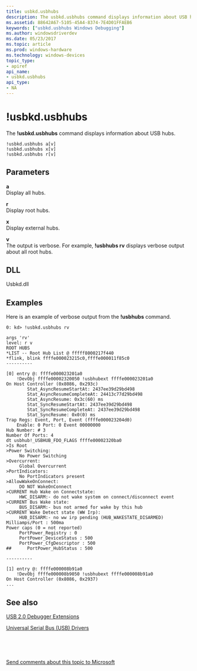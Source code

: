 ```yaml
---
title: usbkd.usbhubs
description: The usbkd.usbhubs command displays information about USB hubs.
ms.assetid: 88642A67-5105-45A4-8374-7E4D01FFAEB6
keywords: ["usbkd.usbhubs Windows Debugging"]
ms.author: windowsdriverdev
ms.date: 05/23/2017
ms.topic: article
ms.prod: windows-hardware
ms.technology: windows-devices
topic_type:
- apiref
api_name:
- usbkd.usbhubs
api_type:
- NA
---
```


# !usbkd.usbhubs


The **!usbkd.usbhubs** command displays information about USB hubs.

```
!usbkd.usbhubs a[v]
!usbkd.usbhubs x[v]
!usbkd.usbhubs r[v]
```

## <span id="ddk__devobj_dbg"></span><span id="DDK__DEVOBJ_DBG"></span>Parameters


<span id="_____________a"></span><span id="_____________A"></span> **a**  
Display all hubs.

<span id="_____________r"></span><span id="_____________R"></span> **r**  
Display root hubs.

<span id="_____________x"></span><span id="_____________X"></span> **x**  
Display external hubs.

<span id="_____________v"></span><span id="_____________V"></span> **v**  
The output is verbose. For example, **!usbhubs rv** displays verbose output about all root hubs.

## <span id="DLL"></span><span id="dll"></span>DLL


Usbkd.dll

Examples
--------

Here is an example of verbose output from the **!usbhubs** command.

```
0: kd> !usbkd.usbhubs rv

args 'rv'
level: r v
ROOT HUBS
*LIST -- Root Hub List @ fffff8000217f440
*flink, blink ffffe000023215c0,ffffe000011f85c0
----------

[0] entry @: ffffe000023201a0
    !DevObj ffffe00002320050 !usbhubext ffffe000023201a0 
On Host Controller (0x8086, 0x293c) 
        Stat_AsyncResumeStartAt: 2437ee39d29bd498
        Stat_AsyncResumeCompleteAt: 24413c77d29bd498
        Stat_AsyncResume: 0x3c(60) ms
        Stat_SyncResumeStartAt: 2437ee39d29bd498
        Stat_SyncResumeCompleteAt: 2437ee39d29bd498
        Stat_SyncResume: 0x0(0) ms
Trap Regs: Event, Port, Event (ffffe000023204d0) 
    Enable: 0 Port: 0 Event 00000000
Hub Number: # 3
Number Of Ports: 4
dt usbhub!_USBHUB_FDO_FLAGS ffffe00002320ba0
>Is Root
>Power Switching: 
     No Power Switching 
>Overcurrent: 
     Global Overcurrent 
>PortIndicators: 
     No PortIndicators present
>AllowWakeOnConnect: 
     DO NOT WakeOnConnect
>CURRENT Hub Wake on Connectstate: 
     HWC_DISARM:- do not wake system on connect/disconnect event
>CURRENT Bus Wake state: 
     BUS_DISARM:- bus not armed for wake by this hub
>CURRENT Wake Detect state (WW Irp): 
     HUB_DISARM:- no ww irp pending (HUB_WAKESTATE_DISARMED)
Milliamps/Port : 500ma
Power caps (0 = not reported)
     PortPower_Registry : 0
     PortPower_DeviceStatus : 500
     PortPower_CfgDescriptor : 500
##      PortPower_HubStatus : 500

----------

[1] entry @: ffffe000008b91a0
    !DevObj ffffe000008b9050 !usbhubext ffffe000008b91a0 
On Host Controller (0x8086, 0x2937) 
...
```

## <span id="see_also"></span>See also


[USB 2.0 Debugger Extensions](usb-2-0-extensions.md)

[Universal Serial Bus (USB) Drivers](http://go.microsoft.com/fwlink/p?LinkID=227351)

 

 

[Send comments about this topic to Microsoft](mailto:wsddocfb@microsoft.com?subject=Documentation%20feedback%20[debugger\debugger]:%20!usbkd.usbhubs%20%20RELEASE:%20%285/15/2017%29&body=%0A%0APRIVACY%20STATEMENT%0A%0AWe%20use%20your%20feedback%20to%20improve%20the%20documentation.%20We%20don't%20use%20your%20email%20address%20for%20any%20other%20purpose,%20and%20we'll%20remove%20your%20email%20address%20from%20our%20system%20after%20the%20issue%20that%20you're%20reporting%20is%20fixed.%20While%20we're%20working%20to%20fix%20this%20issue,%20we%20might%20send%20you%20an%20email%20message%20to%20ask%20for%20more%20info.%20Later,%20we%20might%20also%20send%20you%20an%20email%20message%20to%20let%20you%20know%20that%20we've%20addressed%20your%20feedback.%0A%0AFor%20more%20info%20about%20Microsoft's%20privacy%20policy,%20see%20http://privacy.microsoft.com/default.aspx. "Send comments about this topic to Microsoft")





